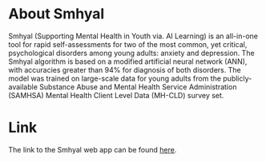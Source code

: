 # About Smhyal

Smhyal (Supporting Mental Health in Youth via. AI Learning) is an all-in-one tool for rapid self-assessments for two of the most common, yet critical, psychological disorders among young adults: anxiety and depression. The Smhyal algorithm is based on a modified artificial neural network (ANN), with accuracies greater than 94% for diagnosis of both disorders. The model was trained on large-scale data for young adults from the publicly-available Substance Abuse and Mental Health Service Administration (SAMHSA) Mental Health Client Level Data (MH-CLD) survey set.

# Link

The link to the Smhyal web app can be found [here](https://smhyal.streamlit.app).
